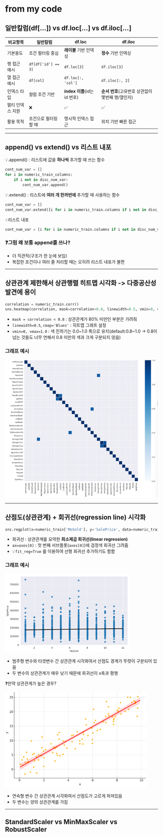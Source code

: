 # from my code

## 일반칼럼(df[...]) vs df.loc[...] vs df.iloc[...]

|비교항목|일반칼럼|df.loc|df.iloc|
|---|---|---|---|
|기본용도|조건 필터링 중심|**레이블** 기반 인덱싱|**정수** 기반 인덱싱|
|행 접근 예시|`df[df['id'] == 3]` | `df.loc[3]` | `df.iloc[3]` |
|열 접근 예시|`df[col]`|`df.loc[:, 'col']`|`df.iloc[:, 2]`|
|인덱스 타입|컬럼 조건 기반|**index 이름**(id는 id 번호)|**순서 번호**(고유번호 상관없이 몇번째 행/열인지)|
|멀티 인덱스 지원|❌ | ✅ | ✅ |
|활용 목적|조건으로 필터링할 때|명시적 인덱스 접근|위치 기반 빠른 접근|

---

## append() vs extend() vs 리스트 내포

💡.append() : 리스트에 값을 **하나씩** 추가할 때 쓰는 함수
```python
cont_num_var = []
for i in numeric_train_columns:
    if i not in disc_num_var:
        cont_num_var.append()
```
💡.extend() : 리스트에 **여러 개 한꺼번에** 추가할 때 사용하는 함수 
```python
cont_num_var = []
cont_num_var.extend([i for i in numeric_train.columns if i not in disc_num_var])
```
💡리스트 내포 
```python
cont_num_var = [i for i in numeric_train.columns if i not in disc_num_var]
```

### ❓그럼 왜 보통 append를 쓰나?
- 더 직관적(구조가 한 눈에 보임)
- 복잡한 조건이나 여러 줄 처리할 때는 오히려 리스트 내포가 불편

---

## 상관관계 제한해서 상관행렬 히트맵 시각화 -> 다중공산성 발견에 용이
```python
correlation = numeric_train.corr()
sns.heatmap(correlation, mask=correlation<0.8, linewidth=0.5, vmin=0, vmax=1.0, cmap='Blues')
```
- `mask = correlation < 0.8` : 상관관계가 80% 미만인 부분은 가려줘
- `linewidth=0.5`, `cmap='Blues'` : 히트맵 그래프 설정
- `vmin=0, vmax=1.0` : 색 진하기는 0.0~1.0 폭으로 유지(default:0.8~1.0 -> 0.8이 넘는 것들도 너무 연해서 0.8 미만의 색과 크게 구분되지 않음)

### 그래프 예시
![alt text](image.png)

---

## 산점도(상관관계) + 회귀선(regression line) 시각화
```python
sns.regplot(x=numeric_train['MoSold'], y='SalePrice', data=numeric_train, ax=axes[0], line_kws={'color':'black'})
```
- 회귀선 : 상관관계를 요약한 **최소제곱 회귀선(linear regression)**
- `ax=axes[0]` : 첫 번째 서브플롯(`axes[0]`)에 검정색 회귀선 그려줌
- 💡`fit_reg=True` 를 이용하여 선형 회귀선 추가하기도 함함

### 그래프 예시
![alt text](image-1.png)

- 범주형 변수와 타겟변수 간 상관관계 시각화여서 산점도 경계가 뚜렷이 구분되어 있음
- 두 변수의 상관관계가 매우 낮기 때문에 회귀선이 x축과 평행

❓만약 상관관계가 높은 경우?

![alt text](image-2.png)

- 연속형 변수 간 상관관계 시각화여서 산점도가 고르게 퍼져있음
- 두 변수는 양의 상관관계를 가짐

---

## StandardScaler vs MinMaxScaler vs RobustScaler